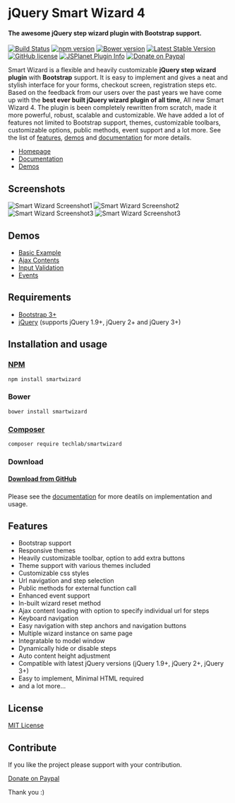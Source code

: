 # jQuery Smart Wizard 4
#### The awesome jQuery step wizard plugin with Bootstrap support.

[![Build Status](https://travis-ci.org/techlab/SmartWizard.svg?branch=master)](https://travis-ci.org/techlab/SmartWizard)
[![npm version](https://badge.fury.io/js/smartwizard.svg)](https://badge.fury.io/js/smartwizard)
[![Bower version](https://badge.fury.io/bo/smartwizard.svg)](https://badge.fury.io/bo/smartwizard)
[![Latest Stable Version](https://poser.pugx.org/techlab/smartwizard/v/stable)](https://packagist.org/packages/techlab/smartwizard)
[![GitHub license](https://img.shields.io/badge/license-MIT-blue.svg)](https://raw.githubusercontent.com/techlab/SmartWizard/master/LICENSE)
[![JSPlanet Plugin Info](https://img.shields.io/badge/-smartwizard-brightgreen.svg?logoWidth=33&logo=data%3Aimage%2Fpng%3Bbase64%2CiVBORw0KGgoAAAANSUhEUgAAACEAAAAOCAYAAAChHnWMAAAAGXRFWHRTb2Z0d2FyZQBBZG9iZSBJbWFnZVJlYWR5ccllPAAAAsNJREFUeNqElctr1FAUxu9N0mHSdqYdFUXFhbpRXMmIm1ofFXEhKgiiiC9QEcRNQf8AQdyIGxFBilDfIhSri4q6kSq6UKRdFPFZrQ9caLXYqTYzk%2Bt3ki94GSd64BdukpPku%2Bd%2B90RXeleqOrEIHAZTwTNwCozw3gKwF7SBaUCDcfDSDdXRT5lwsLsQ5JtCvQfXVoDvIAvywAEGjIFboEee9VT9mAm2gQYwG1zg9aXgMpjP818gYM5c0AcG8RUftEPdRuaViaIgEbOF7zuUJqLKh0TEBCjxeqcl4DU4DV6AKWAJavKjgi9PahVmtao2mGjaX3CvGzwF8r1VYDNoBvtlUmkifAqQ%2BEkhmhVK4gi4BEKen5eDa%2BJp6rjsEp%2FBFYpQrOp0sE7SwUInRYTHkikKCLiW762cNfREFJIc4DCSMQp%2BcDyjPKow6o%2BgJAJrPJEmwrVEyLpXOD4DhjneAU6AeXKipe4ow%2FV8WWVjAT7zKix9jt45AJbznpj2SZqIHMufVGKS4wf0xVuebwddYLFkF%2BCk9pIrnnBYTYmvYBk4B3rBce468d0x8Mb5hydUnUpI3AC7wGOWuQOchTHa%2FKqjiiVPBdqIn5osT5UioWLeeHwPHAQn5d31jKm5p%2B31q9bk9FOIvGS1fMBEvcRsUo4ZpqkbrS15h8%2FMYGWlkh8TUzspfmhOMZEd0sT2gYdWE9vJsS1CqjgKBsBtcJ8GD21T65qXzwJ2G016RGvNMinO6DnHGTDHEuHXVDc1ZDkugg9gCLSA9ZZ7xZCvOJbruznzAd4rgg2Wd4aMNCgdvTdbp1umipDWuZUGcq2HFd3cx3FIc3XwXxEyVypgsDvvfvNM17VCWfmhbuEOSyYS%2FE%2BEbLG1NE0jVb%2Fjz%2BUqfzYSj9gnilwyn7myJDelomjZ42OOUblQj6L%2BPSY2eH%2FN7vorfgswAHj%2Bx0e8DTcuAAAAAElFTkSuQmCC%0A)](http://jsplanet.net/plugin/1000/jquery/jquery-smart-wizard)
[![Donate on Paypal](https://img.shields.io/badge/PayPal-dipuraj-blue.svg)](https://www.paypal.me/dipuraj)

Smart Wizard is a flexible and heavily customizable **jQuery step wizard plugin** with **Bootstrap** support. It is easy to implement and gives a neat and stylish interface for your forms, checkout screen, registration steps etc. Based on the feedback from our users over the past years we have come up with the **best ever built jQuery wizard plugin of all time**, All new Smart Wizard 4. The plugin is been completely rewritten from scratch, made it more powerful, robust, scalable and customizable. We have added a lot of features not limited to Bootstrap support, themes, customizable toolbars, customizable options, public methods, event support and a lot more. See the list of [features](http://techlaboratory.net/smartwizard#features), [demos](http://techlaboratory.net/smartwizard/demo) and [documentation](http://techlaboratory.net/smartwizard/documentation) for more details. 

+ [Homepage](http://techlaboratory.net/smartwizard)
+ [Documentation](http://techlaboratory.net/smartwizard/documentation)
+ [Demos](http://techlaboratory.net/smartwizard/demo)

Screenshots
-----
![Smart Wizard Screenshot1](http://techlaboratory.net/assets/media/products/SmartWizard4_1.png?v2)
![Smart Wizard Screenshot2](http://techlaboratory.net/assets/media/products/SmartWizard4_2.png?v3)
![Smart Wizard Screenshot3](http://techlaboratory.net/assets/media/products/SmartWizard4_3.png?v3)
![Smart Wizard Screenshot3](http://techlaboratory.net/assets/media/products/SmartWizard4_5.png?v1)

Demos
-----
  + [Basic Example](http://techlaboratory.net/smartwizard/demo/basic)
  + [Ajax Contents](http://techlaboratory.net/smartwizard/demo/ajax)
  + [Input Validation](http://techlaboratory.net/smartwizard/demo/validation)
  + [Events](http://techlaboratory.net/smartwizard/demo/events)

Requirements
-----
  + [Bootstrap 3+](http://getbootstrap.com/getting-started/#download)
  + [jQuery](http://jquery.com/) (supports jQuery 1.9+, jQuery 2+ and jQuery 3+)

Installation and usage 
-----

### [NPM](https://www.npmjs.com/package/smartwizard)
    npm install smartwizard
    
### Bower
    bower install smartwizard
    
### [Composer](https://packagist.org/packages/techlab/smartwizard)
    composer require techlab/smartwizard
    
### Download
#### [Download from GitHub](https://github.com/techlab/SmartWizard/archive/master.zip)    
###  
 Please see the [documentation](http://techlaboratory.net/smartwizard/documentation) for more deatils on implementation and usage.

Features
-----
  + Bootstrap support
  + Responsive themes
  + Heavily customizable toolbar, option to add extra buttons
  + Theme support with various themes included
  + Customizable css styles
  + Url navigation and step selection
  + Public methods for external function call
  + Enhanced event support
  + In-built wizard reset method
  + Ajax content loading with option to specify individual url for steps
  + Keyboard navigation
  + Easy navigation with step anchors and navigation buttons
  + Multiple wizard instance on same page
  + Integratable to model window  
  + Dynamically hide or disable steps
  + Auto content height adjustment
  + Compatible with latest jQuery versions (jQuery 1.9+, jQuery 2+, jQuery 3+)
  + Easy to implement, Minimal HTML required
  + and a lot more...

License
----
[MIT License](https://github.com/techlab/SmartWizard/blob/master/LICENSE)

Contribute
----
If you like the project please support with your contribution.

[Donate on Paypal](https://www.paypal.me/dipuraj)

Thank you :)